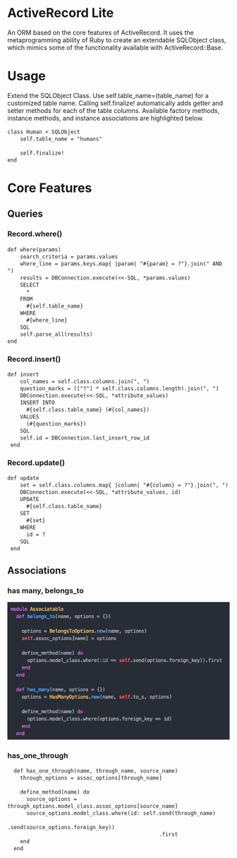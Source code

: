 # ActiveRecord Lite

An ORM based on the core features of ActiveRecord. It uses the metaprogramming ability of Ruby to create an extendable SQLObject class, which mimics some of the functionality available with ActiveRecord::Base.

# Usage

Extend the SQLObject Class. Use self.table_name=(table_name) for a customized table name. Calling self.finalize! automatically adds getter and setter methods for each of the table columns. Available factory methods, instance methods, and instance associations are highlighted below.
```
class Human < SQLObject
    self.table_name = "humans"
    
    self.finalize!
end
```


# Core Features

## Queries

### Record.where()
```
def where(params)
    search_criteria = params.values
    where_line = params.keys.map{ |param| "#{param} = ?"}.join(" AND ")
    results = DBConnection.execute(<<-SQL, *params.values)
    SELECT
      *
    FROM
      #{self.table_name}
    WHERE
      #{where_line}
    SQL
    self.parse_all(results)
end

```

### Record.insert()
```
def insert
    col_names = self.class.columns.join(", ")
    question_marks = (["?"] * self.class.columns.length).join(", ")
    DBConnection.execute(<<-SQL, *attribute_values)
    INSERT INTO
      #{self.class.table_name} (#{col_names})
    VALUES
      (#{question_marks})
    SQL
    self.id = DBConnection.last_insert_row_id
 end
```

### Record.update()
```
def update
    set = self.class.columns.map{ |column| "#{column} = ?"}.join(", ")
    DBConnection.execute(<<-SQL, *attribute_values, id)
    UPDATE
      #{self.class.table_name}
    SET
      #{set}
    WHERE
      id = ?
    SQL
 end
```

## Associations

### has many, belongs_to

<img src="./docs/has_many-belongs_to.png"/>

### has_one_through
```
  def has_one_through(name, through_name, source_name)
    through_options = assoc_options[through_name]

    define_method(name) do
      source_options = through_options.model_class.assoc_options[source_name]
      source_options.model_class.where(id: self.send(through_name)
                                                .send(source_options.foreign_key))
                                                .first
    end
  end
```
